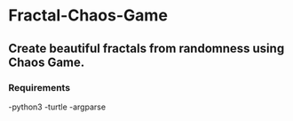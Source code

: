 # Fractal-Chaos-Game
## Create beautiful fractals from randomness using Chaos Game.
### Requirements
-python3
-turtle
-argparse
